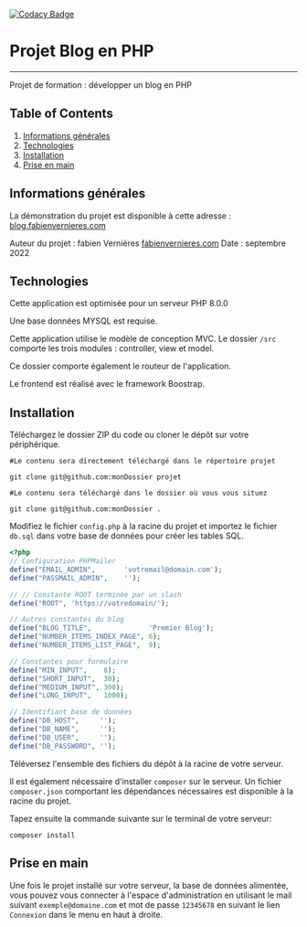 [![Codacy Badge](https://app.codacy.com/project/badge/Grade/b56e4de24bdd4144aa5bebccabbad161)](https://www.codacy.com/gh/fabienVernieres/blog/dashboard?utm_source=github.com&utm_medium=referral&utm_content=fabienVernieres/blog&utm_campaign=Badge_Grade)

# Projet Blog en PHP

---

Projet de formation : développer un blog en PHP

## Table of Contents

1. [Informations générales](#informations-generales)
2. [Technologies](#technologies)
3. [Installation](#installation)
4. [Prise en main](#prise-en-main)

## Informations générales

La démonstration du projet est disponible à cette adresse :
[blog.fabienvernieres.com](https://blog.fabienvernieres.com)

Auteur du projet : fabien Vernières
[fabienvernieres.com](https://fabienvernieres.com)
Date : septembre 2022

## Technologies

Cette application est optimisée pour un serveur PHP 8.0.0

Une base données MYSQL est requise.

Cette application utilise le modèle de conception MVC.
Le dossier `/src` comporte les trois modules : controller, view et model.

Ce dossier comporte également le routeur de l'application.

Le frontend est réalisé avec le framework Boostrap.

## Installation

Téléchargez le dossier ZIP du code ou cloner le dépôt sur votre périphérique.

```text
#Le contenu sera directement téléchargé dans le répertoire projet

git clone git@github.com:monDossier projet

#Le contenu sera téléchargé dans le dossier où vous vous situez

git clone git@github.com:monDossier .
```

Modifiez le fichier `config.php` à la racine du projet et importez le fichier `db.sql` dans votre base de données pour créer les tables SQL.

```php
<?php
// Configuration PHPMailer
define("EMAIL_ADMIN",       'votremail@domain.com');
define("PASSMAIL_ADMIN",    '');

// // Constante ROOT terminée par un slash
define("ROOT", 'https://votredomain/');

// Autres constantes du blog
define("BLOG_TITLE",              'Premier Blog');
define("NUMBER_ITEMS_INDEX_PAGE", 6);
define("NUMBER_ITEMS_LIST_PAGE",  9);

// Constantes pour formulaire
define("MIN_INPUT",    8);
define("SHORT_INPUT",  30);
define("MEDIUM_INPUT", 300);
define("LONG_INPUT",   1000);

// Identifiant base de données
define("DB_HOST",     '');
define("DB_NAME",     '');
define("DB_USER",     '');
define("DB_PASSWORD", '');
```

Téléversez l'ensemble des fichiers du dépôt à la racine de votre serveur.

Il est également nécessaire d'installer `composer` sur le serveur. Un fichier `composer.json` comportant les dépendances nécessaires est disponible à la racine du projet.

Tapez ensuite la commande suivante sur le terminal de votre serveur:

```text
composer install
```

## Prise en main

Une fois le projet installé sur votre serveur, la base de données alimentée, vous pouvez vous connecter à l'espace d'administration en utilisant le mail suivant `exemple@domaine.com` et mot de passe `12345678` en suivant le lien `Connexion` dans le menu en haut à droite.
